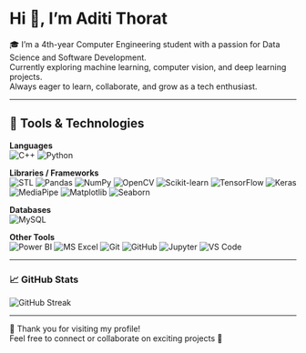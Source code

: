 # Hi 👋, I’m Aditi Thorat

🎓 I’m a 4th-year Computer Engineering student with a passion for Data Science and Software Development.  
   Currently exploring  machine learning, computer vision, and deep learning projects.  
   Always eager to learn, collaborate, and grow as a tech enthusiast.

---
## 🧰 Tools & Technologies

**Languages**  
![C++](https://img.shields.io/badge/C++-00599C?style=flat&logo=c%2B%2B&logoColor=white)
![Python](https://img.shields.io/badge/Python-3776AB?style=flat&logo=python&logoColor=white)

**Libraries / Frameworks**  
![STL](https://img.shields.io/badge/STL-00599C?style=flat&logo=c%2B%2B&logoColor=white)
![Pandas](https://img.shields.io/badge/Pandas-150458?style=flat&logo=pandas&logoColor=white)
![NumPy](https://img.shields.io/badge/NumPy-013243?style=flat&logo=numpy&logoColor=white)
![OpenCV](https://img.shields.io/badge/OpenCV-5C3EE8?style=flat&logo=opencv&logoColor=white)
![Scikit-learn](https://img.shields.io/badge/Scikit--learn-F7931E?style=flat&logo=scikitlearn&logoColor=white)
![TensorFlow](https://img.shields.io/badge/TensorFlow-FF6F00?style=flat&logo=tensorflow&logoColor=white)
![Keras](https://img.shields.io/badge/Keras-D00000?style=flat&logo=keras&logoColor=white)
![MediaPipe](https://img.shields.io/badge/MediaPipe-FF5722?style=flat&logo=google&logoColor=white)
![Matplotlib](https://img.shields.io/badge/Matplotlib-006699?style=flat)
![Seaborn](https://img.shields.io/badge/Seaborn-4E9BCD?style=flat)

**Databases**  
![MySQL](https://img.shields.io/badge/MySQL-4479A1?style=flat&logo=mysql&logoColor=white)


**Other Tools**  
![Power BI](https://img.shields.io/badge/Power%20BI-F2C811?style=flat&logo=powerbi&logoColor=black)
![MS Excel](https://img.shields.io/badge/MS%20Excel-217346?style=flat&logo=microsoft-excel&logoColor=white)
![Git](https://img.shields.io/badge/Git-F05032?style=flat&logo=git&logoColor=white)
![GitHub](https://img.shields.io/badge/GitHub-181717?style=flat&logo=github&logoColor=white)
![Jupyter](https://img.shields.io/badge/Jupyter-F37626?style=flat&logo=jupyter&logoColor=white)
![VS Code](https://img.shields.io/badge/VS%20Code-007ACC?style=flat&logo=visual-studio-code&logoColor=white)



---

### 📈 GitHub Stats

![GitHub Streak](https://github-readme-streak-stats.herokuapp.com/?user=ADITITHORAT&theme=radical)

---

💖 Thank you for visiting my profile!  
Feel free to connect or collaborate on exciting projects 🌸
